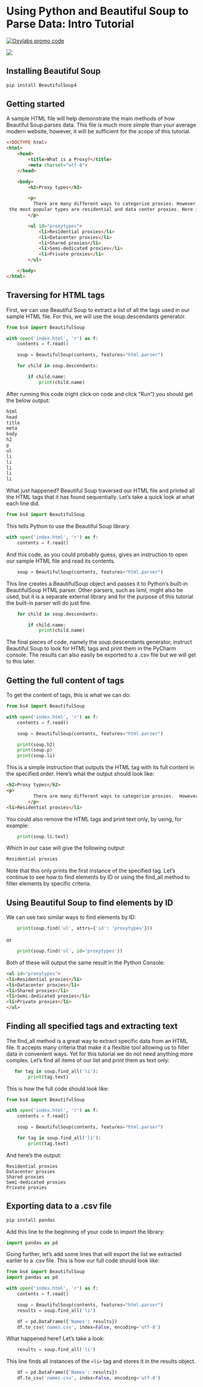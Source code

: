 # Using Python and Beautiful Soup to Parse Data: Intro Tutorial


[![Oxylabs promo code](https://user-images.githubusercontent.com/129506779/250792357-8289e25e-9c36-4dc0-a5e2-2706db797bb5.png)](https://oxylabs.go2cloud.org/aff_c?offer_id=7&aff_id=877&url_id=112)

[![](https://dcbadge.vercel.app/api/server/eWsVUJrnG5)](https://discord.gg/GbxmdGhZjq)

## Installing Beautiful Soup

```bash
pip install BeautifulSoup4
```

## Getting started

A sample HTML file will help demonstrate the main methods of how Beautiful Soup parses data. This file is much more simple than your average modern website, however, it will be sufficient for the scope of this tutorial.

```html
<!DOCTYPE html>
<html>
    <head>
        <title>What is a Proxy?</title>
        <meta charset="utf-8">
    </head>

    <body>
        <h2>Proxy types</h2>

        <p>
          There are many different ways to categorize proxies. However, two of   
 the most popular types are residential and data center proxies. Here is a list of the most common types.
        </p>

        <ul id="proxytypes">
            <li>Residential proxies</li>
            <li>Datacenter proxies</li>
            <li>Shared proxies</li>
            <li>Semi-dedicated proxies</li>
            <li>Private proxies</li>
        </ul>

    </body>
</html>
```

## Traversing for HTML tags

First, we can use Beautiful Soup to extract a list of all the tags used in our sample HTML file. For this, we will use the soup.descendants generator.

```python
from bs4 import BeautifulSoup

with open('index.html', 'r') as f:
    contents = f.read()

    soup = BeautifulSoup(contents, features="html.parser")

    for child in soup.descendants:

        if child.name:
            print(child.name)
```

After running this code (right click on code and click “Run”) you should get the below output:

```html
html
head
title
meta
body
h2
p
ul
li
li
li
li
li
```

What just happened? Beautiful Soup traversed our HTML file and printed all the HTML tags that it has found sequentially. Let’s take a quick look at what each line did.

```python
from bs4 import BeautifulSoup
```

This tells Python to use the Beautiful Soup library.

```python
with open('index.html', 'r') as f:
    contents = f.read()
```

And this code, as you could probably guess, gives an instruction to open our sample HTML file and read its contents.

```python
    soup = BeautifulSoup(contents, features="html.parser")
```

This line creates a BeautifulSoup object and passes it to Python’s built-in BeautifulSoup HTML parser. Other parsers, such as lxml, might also be used, but it is a separate external library and for the purpose of this tutorial the built-in parser will do just fine.

```python
    for child in soup.descendants:

        if child.name:
            print(child.name)
```

The final pieces of code, namely the soup.descendants generator, instruct Beautiful Soup to look for HTML tags and print them in the PyCharm console. The results can also easily be exported to a .csv file but we will get to this later.

## Getting the full content of tags

To get the content of tags, this is what we can do:

```python
from bs4 import BeautifulSoup

with open('index.html', 'r') as f:
    contents = f.read()

    soup = BeautifulSoup(contents, features="html.parser")

    print(soup.h2)
    print(soup.p)
    print(soup.li)
```

This is a simple instruction that outputs the HTML tag with its full content in the specified order. Here’s what the output should look like:

```html
<h2>Proxy types</h2>
<p>
          There are many different ways to categorize proxies.  However, two of the most popular types are residential and data center proxies. Here is a list of the most common types.
        </p>
<li>Residential proxies</li>
```

You could also remove the HTML tags and print text only, by using, for example:

```python
    print(soup.li.text)
```

Which in our case will give the following output:

```html
Residential proxies
```

Note that this only prints the first instance of the specified tag. Let’s continue to see how to find elements by ID or using the find_all method to filter elements by specific criteria.

## Using Beautiful Soup to find elements by ID

We can use two similar ways to find elements by ID:

```python
    print(soup.find('ul', attrs={'id': 'proxytypes'}))
```

or

```python
    print(soup.find('ul', id='proxytypes'))
```

Both of these will output the same result in the Python Console:

```html
<ul id="proxytypes">
<li>Residential proxies</li>
<li>Datacenter proxies</li>
<li>Shared proxies</li>
<li>Semi-dedicated proxies</li>
<li>Private proxies</li>
</ul>
```

## Finding all specified tags and extracting text

The find_all method is a great way to extract specific data from an HTML file. It accepts many criteria that make it a flexible tool allowing us to filter data in convenient ways. Yet for this tutorial we do not need anything more complex. Let’s find all items of our list and print them as text only:

```python
   for tag in soup.find_all('li'):
        print(tag.text)
```

This is how the full code should look like:

```python
from bs4 import BeautifulSoup

with open('index.html', 'r') as f:
    contents = f.read()

    soup = BeautifulSoup(contents, features="html.parser")

    for tag in soup.find_all('li'):
        print(tag.text)
```

And here’s the output:

```
Residential proxies
Datacenter proxies
Shared proxies
Semi-dedicated proxies
Private proxies
```

## Exporting data to a .csv file

```bash
pip install pandas
```

Add this line to the beginning of your code to import the library:

```python
import pandas as pd
```

Going further, let’s add some lines that will export the list we extracted earlier to a .csv file. This is how our full code should look like:

```python
from bs4 import BeautifulSoup
import pandas as pd

with open('index.html', 'r') as f:
    contents = f.read()

    soup = BeautifulSoup(contents, features="html.parser")
    results = soup.find_all('li')

    df = pd.DataFrame({'Names': results})
    df.to_csv('names.csv', index=False, encoding='utf-8')
```

What happened here? Let’s take a look:

```python
    results = soup.find_all('li')
```

This line finds all instances of the `<li>` tag and stores it in the results object.

```python
    df = pd.DataFrame({'Names': results})
    df.to_csv('names.csv', index=False, encoding='utf-8')
```
